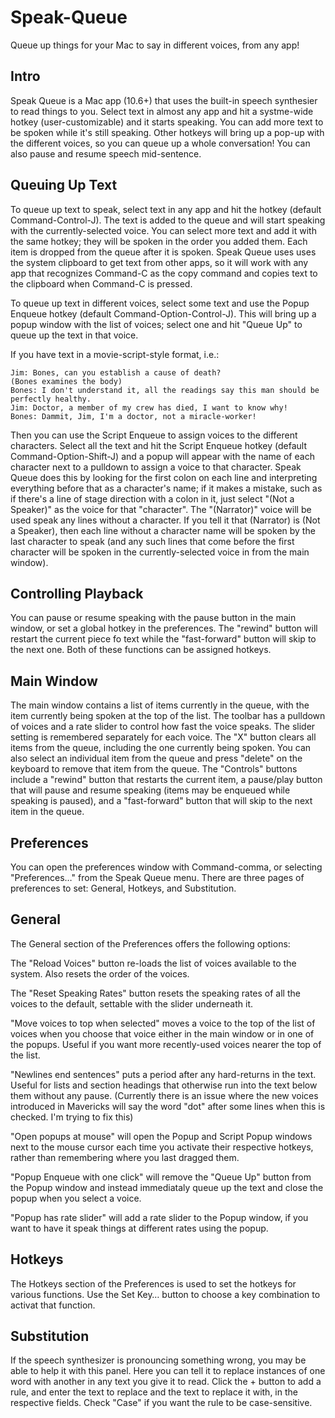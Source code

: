 Speak-Queue
===========

Queue up things for your Mac to say in different voices, from any app!

Intro
-----
Speak Queue is a Mac app (10.6+) that uses the built-in speech synthesier to read things to you.  Select text in almost any app and hit a systme-wide hotkey (user-customizable) and it starts speaking.  You can add more text to be spoken while it's still speaking.  Other hotkeys will bring up a pop-up with the different voices, so you can queue up a whole conversation!  You can also pause and resume speech mid-sentence. 

Queuing Up Text
---------------
To queue up text to speak, select text in any app and hit the hotkey (default Command-Control-J).  The text is added to the queue and will start speaking with the currently-selected voice.  You can select more text and add it with the same hotkey; they will be spoken in the order you added them.  Each item is dropped from the queue after it is spoken.  Speak Queue uses uses the system clipboard to get text from other apps, so it will work with any app that recognizes Command-C as the copy command and copies text to the clipboard when Command-C is pressed.

To queue up text in different voices, select some text and use the Popup Enqueue hotkey (default Command-Option-Control-J).  This will bring up a popup window with the list of voices; select one and hit "Queue Up" to queue up the text in that voice.

If you have text in a movie-script-style format, i.e.:

    Jim: Bones, can you establish a cause of death?
    (Bones examines the body)
    Bones: I don't understand it, all the readings say this man should be perfectly healthy.
    Jim: Doctor, a member of my crew has died, I want to know why!
    Bones: Dammit, Jim, I'm a doctor, not a miracle-worker!

Then you can use the Script Enqueue to assign voices to the different characters.  Select all the text and hit the Script Enqueue hotkey (default Command-Option-Shift-J) and a popup will appear with the name of each character next to a pulldown to assign a voice to that character.  Speak Queue does this by looking for the first colon on each line and interpreting everything before that as a character's name; if it makes a mistake, such as if there's a line of stage direction with a colon in it, just select "(Not a Speaker)" as the voice for that "character".  The "(Narrator)" voice will be used speak any lines without a character.  If you tell it that (Narrator) is (Not a Speaker), then each line without a character name will be spoken by the last character to speak (and any such lines that come before the first character will be spoken in the currently-selected voice in from the main window).

Controlling Playback
--------------------
You can pause or resume speaking with the pause button in the main window, or set a global hotkey in the preferences.  The "rewind" button will restart the current piece fo text while the "fast-forward" button will skip to the next one.  Both of these functions can be assigned hotkeys.

Main Window
-----------
The main window contains a list of items currently in the queue, with the item currently being spoken at the top of the list.  The toolbar has a pulldown of voices and a rate slider to control how fast the voice speaks.  The slider setting is remembered separately for each voice.  The "X" button clears all items from the queue, including the one currently being spoken.  You can also select an individual item from the queue and press "delete" on the keyboard to remove that item from the queue.  The "Controls" buttons include a "rewind" button that restarts the current item, a pause/play button that will pause and resume speaking (items may be enqueued while speaking is paused), and a "fast-forward" button that will skip to the next item in the queue.

Preferences
-----------
You can open the preferences window with Command-comma, or selecting "Preferences…" from the Speak Queue menu.  There are three pages of preferences to set: General, Hotkeys, and Substitution.

General
-------
The General section of the Preferences offers the following options:

The "Reload Voices" button re-loads the list of voices available to the system.  Also resets the order of the voices.

The "Reset Speaking Rates" button resets the speaking rates of all the voices to the default, settable with the slider underneath it.

"Move voices to top when selected" moves a voice to the top of the list of voices when you choose that voice either in the main window or in one of the popups.  Useful if you want more recently-used voices nearer the top of the list.

"Newlines end sentences" puts a period after any hard-returns in the text.  Useful for lists and section headings that otherwise run into the text below them without any pause.  (Currently there is an issue where the new voices introduced in Mavericks will say the word "dot" after some lines when this is checked.  I'm trying to fix this)

"Open popups at mouse" will open the Popup and Script Popup windows next to the mouse cursor each time you activate their respective hotkeys, rather than remembering where you last dragged them.

"Popup Enqueue with one click" will remove the "Queue Up" button from the Popup window and instead immediataly queue up the text and close the popup when you select a voice.

"Popup has rate slider" will add a rate slider to the Popup window, if you want to have it speak things at different rates using the popup.

Hotkeys
-------
The Hotkeys section of the Preferences is used to set the hotkeys for various functions.  Use the Set Key… button to choose a key combination to activat that function.

Substitution
------------
If the speech synthesizer is pronouncing something wrong, you may be able to help it with this panel.  Here you can tell it to replace instances of one word with another in any text you give it to read.  Click the + button to add a rule, and enter the text to replace and the text to replace it with, in the respective fields.  Check "Case" if you want the rule to be case-sensitive.
